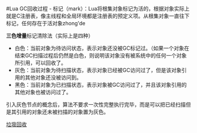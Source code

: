 #Lua 
GC回收过程
	- 标记（mark）：Lua将根集对象标记为活的，根据对象实际上就是C注册表，像主线程和全局环境都是注册表的预定义项。从根集对象一直往下标记，任何存在于活对象zhong'de

**三色增量**标记清除法（实际上是四种）
- 白色：当前对象为待访问状态，表示对象还没被GC标记过。（如果一个对象在结束GC扫描过程后仍然是白色，则说明该对象没有被系统中的任何一个对象所引用，可以回收了。
- 灰色：当前对象为待扫描状态，表示对象已经被GC访问过了，但是该对象引用的其他对象还没被访问到。
- 黑色：当前对象为已扫描状态，表示对象被GC访问过了，并且该对象引用的其他对象也被访问过了。

引入灰色节点的概念后，算法不要求一次性完整执行完毕，而是可以把已经扫描但是其引用的对象还未被扫描的对象置为灰色。

[垃圾回收](https://zhuanlan.zhihu.com/p/76250195)
